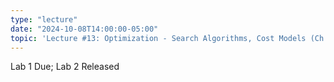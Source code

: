 ```yaml
---
type: "lecture"
date: "2024-10-08T14:00:00-05:00"
topic: 'Lecture #13: Optimization - Search Algorithms, Cost Models (Ch. 16.3,16.4.{1,2,3})'
---
```

Lab 1 Due; Lab 2 Released
